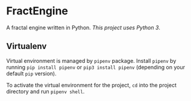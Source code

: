 # FractEngine
A fractal engine written in Python. *This project uses Python 3*.

## Virtualenv
Virtual environment is managed by `pipenv` package. Install `pipenv` by running `pip install pipenv` or `pip3 install pipenv` (depending on your default `pip` version).

To activate the virtual environment for the project, `cd` into the project directory and run `pipenv shell`.
